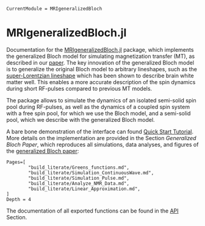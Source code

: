 ```@meta
CurrentModule = MRIgeneralizedBloch
```

# MRIgeneralizedBloch.jl

Documentation for the [MRIgeneralizedBloch.jl](https://github.com/JakobAsslaender/MRIgeneralizedBloch.jl) package, which implements the generalized Bloch model for simulating magnetization transfer (MT), as described in our [paper](https://arxiv.org/pdf/2107.11000.pdf). The key innovation of the generalized Bloch model is to generalize the original Bloch model to arbitrary lineshapes, such as the [super-Lorentzian lineshape](http://dx.doi.org/10.1002/mrm.1910330404) which has been shown to describe brain white matter well. This enables a more accurate description of the spin dynamics during short RF-pulses compared to previous MT models. 

The package allows to simulate the dynamics of an isolated semi-solid spin pool during RF-pulses, as well as the dynamics of a coupled spin system with a free spin pool, for which we use the Bloch model, and a semi-solid pool, which we describe with the generalized Bloch model. 

A bare bone demonstration of the interface can found [Quick Start Tutorial](@ref). More details on the implementation are provided in the Section *Generalized Bloch Paper*, which reproduces all simulations, data analyses, and figures of the [generalized Bloch paper]((https://arxiv.org/pdf/2107.11000.pdf)):

```@contents
Pages=[
        "build_literate/Greens_functions.md",
        "build_literate/Simulation_ContinuousWave.md",
        "build_literate/Simulation_Pulse.md",
        "build_literate/Analyze_NMR_Data.md",
        "build_literate/Linear_Approximation.md",
]
Depth = 4
```

The documentation of all exported functions can be found in the [API](@ref) Section. 